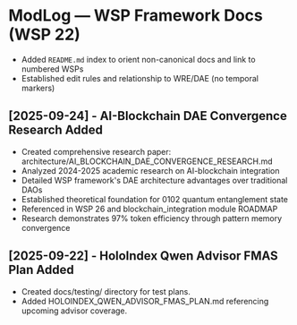# ModLog — WSP Framework Docs (WSP 22)

- Added `README.md` index to orient non-canonical docs and link to numbered WSPs
- Established edit rules and relationship to WRE/DAE (no temporal markers)
## [2025-09-24] - AI-Blockchain DAE Convergence Research Added
- Created comprehensive research paper: architecture/AI_BLOCKCHAIN_DAE_CONVERGENCE_RESEARCH.md
- Analyzed 2024-2025 academic research on AI-blockchain integration
- Detailed WSP framework's DAE architecture advantages over traditional DAOs
- Established theoretical foundation for 0102 quantum entanglement state
- Referenced in WSP 26 and blockchain_integration module ROADMAP
- Research demonstrates 97% token efficiency through pattern memory convergence
## [2025-09-22] - HoloIndex Qwen Advisor FMAS Plan Added
- Created docs/testing/ directory for test plans.
- Added HOLOINDEX_QWEN_ADVISOR_FMAS_PLAN.md referencing upcoming advisor coverage.
